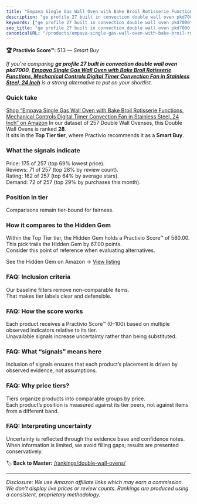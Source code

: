 ```yaml
---
title: "Empava Single Gas Wall Oven with Bake Broil Rotisserie Functions, Mechanical Controls Digital Timer Convection Fan in Stainless Steel, 24 Inch"
description: "ge profile 27 built in convection double wall oven pkd7000: Data-driven within Top Tier ranking using the Practivio Score™. Positioned by quality, value, deman…"
keywords: ["ge profile 27 built in convection double wall oven pkd7000"]
seo_title: "ge profile 27 built in convection double wall oven pkd7000 — Smart Buy Top Tier (2025)"
canonicalURL: "/products/empava-single-gas-wall-oven-with-bake-broil-rotisserie-functions-mechanical-controls-digital-timer-convection-fan-in-stainless-steel-24-inch-B08356S45W/"
---
```


**🏆 Practivio Score™:** 513 — _Smart Buy_


*If you're comparing **ge profile 27 built in convection double wall oven pkd7000**, **[Empava Single Gas Wall Oven with Bake Broil Rotisserie Functions, Mechanical Controls Digital Timer Convection Fan in Stainless Steel, 24 Inch](https://www.amazon.com/dp/B08356S45W?tag=practivio-20)** is a strong alternative to put on your shortlist.*
### Quick take
[Shop “Empava Single Gas Wall Oven with Bake Broil Rotisserie Functions, Mechanical Controls Digital Timer Convection Fan in Stainless Steel, 24 Inch” on Amazon](https://www.amazon.com/dp/B08356S45W?tag=practivio-20)
In our dataset of 257 Double Wall Ovenses, this Double Wall Ovens is ranked **28**.  
It sits in the **Top Tier tier**, where Practivio recommends it as a **Smart Buy**.

### What the signals indicate
Price: 175 of 257 (top 69% lowest price).  
Reviews: 71 of 257 (top 28% by review count).  
Rating: 162 of 257 (top 64% by average stars).  
Demand: 72 of 257 (top 29% by purchases this month).

### Position in tier
Comparisons remain tier-bound for fairness.

### How it compares to the Hidden Gem
Within the Top Tier tier, the Hidden Gem holds a Practivio Score™ of 580.00.  
This pick trails the Hidden Gem by 67.00 points.  
Consider this point of reference when evaluating alternatives.  

See the Hidden Gem on Amazon → [View listing](https://www.amazon.com/dp/B00N45FU58?tag=practivio-20)

### FAQ: Inclusion criteria
Our baseline filters remove non-comparable items.  
That makes tier labels clear and defensible.

### FAQ: How the score works
Each product receives a Practivio Score™ (0–100) based on multiple observed indicators relative to its tier.  
Unavailable signals increase uncertainty rather than being substituted.

### FAQ: What “signals” means here
Inclusion of signals ensures that each product’s placement is driven by observed evidence, not assumptions.

### FAQ: Why price tiers?
Tiers organize products into comparable groups by price.  
Each product’s position is measured against its tier peers, not against items from a different band.

### FAQ: Interpreting uncertainty
Uncertainty is reflected through the evidence base and confidence notes.  
When information is limited, we avoid filling gaps; results are presented conservatively.


🏷️ **Back to Master:** [/rankings/double-wall-ovens/](/rankings/double-wall-ovens/)

---
_Disclosure: We use Amazon affiliate links which may earn a commission. We don’t display live prices or review counts. Rankings are produced using a consistent, proprietary methodology._
